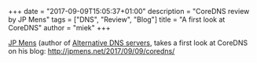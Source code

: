 +++
date = "2017-09-09T15:05:37+01:00"
description = "CoreDNS review by JP Mens"
tags = ["DNS", "Review", "Blog"]
title = "A first look at CoreDNS"
author = "miek"
+++

[JP Mens](http://jpmens.net/) (author of [Alternative DNS
servers](http://jpmens.net/2010/10/29/alternative-dns-servers-the-book-as-pdf/), takes a first look
at CoreDNS on his blog: <http://jpmens.net/2017/09/09/coredns/>
